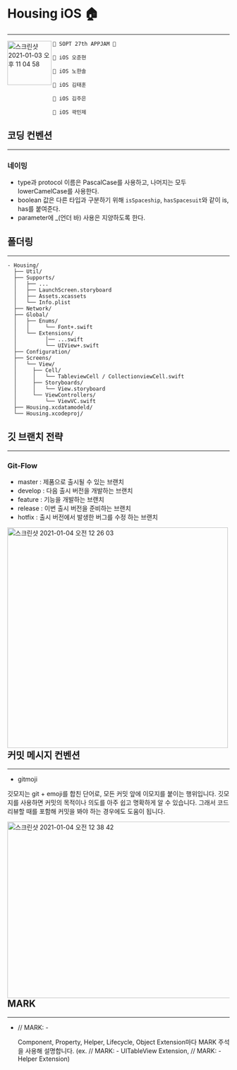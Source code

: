 # Housing iOS 🏠

--------------

<img alt="스크린샷 2021-01-03 오후 11 04 58" src="https://user-images.githubusercontent.com/72001692/103480681-f1edb080-4e18-11eb-8b65-3cc8350b0165.png" width="100" align="left">


```
🍎 SOPT 27th APPJAM 🍎

👷 iOS 오준현

👷 iOS 노한솔

👷 iOS 김태훈

👷 iOS 김주은

👷 iOS 곽민제
```



## 코딩 컨벤션

--------

### 네이밍

* type과 protocol 이름은 PascalCase를 사용하고, 나머지는 모두 lowerCamelCase를 사용한다.
* boolean 값은 다른 타입과 구분하기 위해 `isSpaceship`, `hasSpacesuit`와 같이  is, has를 붙여준다. 
* parameter에 _(언더 바) 사용은 지양하도록 한다.



## 폴더링

----

```
- Housing/
  ├── Util/
  ├── Supports/
  │   ├── ...
  │   ├── LaunchScreen.storyboard
  │   ├── Assets.xcassets
  │   └── Info.plist
  ├── Network/
  ├── Global/
  │   ├── Enums/
  │   │     └── Font+.swift
  │   └── Extensions/
  │         │── ...swift
  │         └── UIView+.swift
  ├── Configuration/
  ├── Screens/
  │   └── View/
  │    	├── Cell/
  │     │   └── TableviewCell / CollectionviewCell.swift
  │     ├── Storyboards/
  │     │   └── View.storyboard
  │     └── ViewControllers/
  │         └── ViewVC.swift
  ├── Housing.xcdatamodeld/
  └── Housing.xcodeproj/
```



## 깃 브랜치 전략

----

### Git-Flow

- master : 제품으로 출시될 수 있는 브랜치
- develop : 다음 출시 버전을 개발하는 브랜치
- feature : 기능을 개발하는 브랜치
- release : 이번 출시 버전을 준비하는 브랜치
- hotfix : 출시 버전에서 발생한 버그를 수정 하는 브랜치

<img align="left" alt="스크린샷 2021-01-04 오전 12 26 03" src="https://user-images.githubusercontent.com/72001692/103482480-798cec80-4e24-11eb-8b0c-ecfd9c88e356.png" width="500" height="500">



## 커밋 메시지 컨벤션

-----

* gitmoji

깃모지는 git + emoji를 합친 단어로, 모든 커밋 앞에 이모지를 붙이는 행위입니다. 깃모지를 사용하면 커밋의 목적이나 의도를 아주 쉽고 명확하게 알 수 있습니다. 그래서 코드 리뷰할 때를 포함해 커밋을 봐야 하는 경우에도 도움이 됩니다.

<img height="400" align="left" alt="스크린샷 2021-01-04 오전 12 38 42" src="https://user-images.githubusercontent.com/72001692/103482625-34b58580-4e25-11eb-98eb-6020b525225f.png" width="800">



## MARK

----

* // MARK: - 

  Component, Property, Helper, Lifecycle, Object Extension마다 MARK 주석을 사용해 설명합니다. (ex. // MARK: - UITableView Extension,  // MARK: - Helper Extension)


